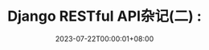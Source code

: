 ---
title: "Django RESTful API杂记(二) : "
date: 2023-07-22T00:00:01+08:00
description: ""
categories: "后端学习"
tags: ["Python" , "后端", "Django"]
draft: true
---